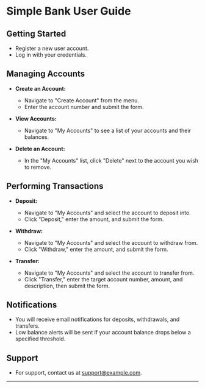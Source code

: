 # Simple Bank User Guide

## Getting Started
- Register a new user account.
- Log in with your credentials.

## Managing Accounts
- **Create an Account:**
  - Navigate to "Create Account" from the menu.
  - Enter the account number and submit the form.

- **View Accounts:**
  - Navigate to "My Accounts" to see a list of your accounts and their balances.

- **Delete an Account:**
  - In the "My Accounts" list, click "Delete" next to the account you wish to remove.

## Performing Transactions
- **Deposit:**
  - Navigate to "My Accounts" and select the account to deposit into.
  - Click "Deposit," enter the amount, and submit the form.

- **Withdraw:**
  - Navigate to "My Accounts" and select the account to withdraw from.
  - Click "Withdraw," enter the amount, and submit the form.

- **Transfer:**
  - Navigate to "My Accounts" and select the account to transfer from.
  - Click "Transfer," enter the target account number, amount, and description, then submit the form.

## Notifications
- You will receive email notifications for deposits, withdrawals, and transfers.
- Low balance alerts will be sent if your account balance drops below a specified threshold.

## Support
- For support, contact us at support@example.com.


---

